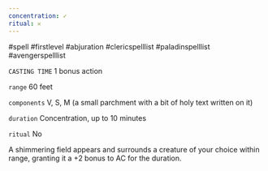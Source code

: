 ```yaml
---
concentration: ✓
ritual: 𐄂
---
```

#spell #firstlevel #abjuration #clericspelllist #paladinspelllist #avengerspelllist

`CASTING TIME`
1 bonus action

`range`
60 feet

`components`
V, S, M (a small parchment with a bit of holy text written on it)

`duration`
Concentration, up to 10 minutes

`ritual`
No

A shimmering field appears and surrounds a creature of your choice within range, granting it a +2 bonus to AC for the duration.